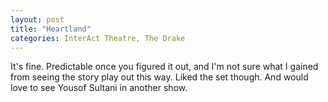 ```yaml
---
layout: post
title: "Heartland"
categories: InterAct Theatre, The Drake
---
```


It's fine. Predictable once you figured it out, and I'm not sure what I gained from seeing the story play out this way. Liked the set though. And would love to see Yousof Sultani in another show. 

